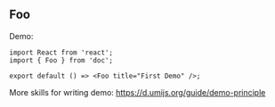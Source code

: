 <!-- ---
nav:
  title: Components
  path: /components
--- -->

## Foo

Demo:

```tsx
import React from 'react';
import { Foo } from 'doc';

export default () => <Foo title="First Demo" />;
```

More skills for writing demo: https://d.umijs.org/guide/demo-principle
